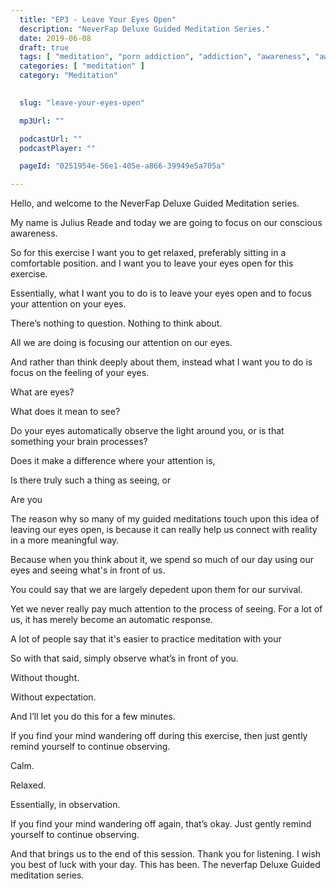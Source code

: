 ```yaml
---
  title: "EP3 - Leave Your Eyes Open"
  description: "NeverFap Deluxe Guided Meditation Series."
  date: 2019-06-08
  draft: true
  tags: [ "meditation", "porn addiction", "addiction", "awareness", "awareness exercises", "perspective", "nofap", "neverfap", "neverfap deluxe" ]
  categories: [ "meditation" ]
  category: "Meditation"

  
  slug: "leave-your-eyes-open"

  mp3Url: ""

  podcastUrl: ""
  podcastPlayer: ""

  pageId: "0251954e-56e1-405e-a866-39949e5a705a"

---
```


Hello, and welcome to the NeverFap Deluxe Guided Meditation series.

My name is Julius Reade and today we are going to focus on our conscious awareness.

So for this exercise I want you to get relaxed, preferably sitting in a comfortable position. and I want you to leave your eyes open for this exercise.

Essentially, what I want you to do is to leave your eyes open and to focus your attention on your eyes. 

There’s nothing to question. Nothing to think about. 

All we are doing is focusing our attention on our eyes.

And rather than think deeply about them, instead what I want you to do is focus on the feeling of your eyes. 

What are eyes? 

What does it mean to see?

Do your eyes automatically observe the light around you, or is that something your brain processes?

Does it make a difference where your attention is, 



Is there truly such a thing as seeing, or 

Are you 


The reason why so many of my guided meditations touch upon this idea of leaving our eyes open, is because it can really help us connect with reality in a more meaningful way. 

Because when you think about it, we spend so much of our day using our eyes and seeing what's in front of us. 

You could say that we are largely depedent upon them for our survival.

Yet we never really pay much attention to the process of seeing. For a lot of us, it has merely become an automatic response.







A lot of people say that it's easier to practice meditation with your 


So with that said, simply observe what’s in front of you.

Without thought.

Without expectation.

And I’ll let you do this for a few minutes.


If you find your mind wandering off during this exercise, then just gently remind yourself to continue observing.



Calm.

Relaxed.

Essentially, in observation.




If you find your mind wandering off again, that’s okay. Just gently remind yourself to continue observing.


And that brings us to the end of this session. Thank you for listening. I wish you best of luck with your day. This has been. The neverfap Deluxe Guided meditation series.


